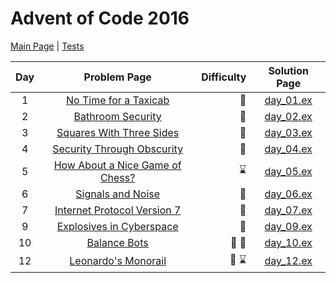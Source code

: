 # Advent of Code 2016

[Main Page](https://adventofcode.com/2016) | [Tests](/test/2016)

| Day | Problem Page | Difficulty | Solution Page |
| :---: | :------: | ---: | :---: |
| 1 | [No Time for a Taxicab](https://adventofcode.com/2016/day/1) | :star2: | [day_01.ex](/lib/2016/day_01.ex) |
| 2 | [Bathroom Security](https://adventofcode.com/2016/day/2) | :star2: | [day_02.ex](/lib/2016/day_02.ex) |
| 3 | [Squares With Three Sides](https://adventofcode.com/2016/day/3)  | :star2: | [day_03.ex](/lib/2016/day_03.ex) |
| 4 | [Security Through Obscurity](https://adventofcode.com/2016/day/4)  | :star2: | [day_04.ex](/lib/2016/day_04.ex) |
| 5 | [How About a Nice Game of Chess?](https://adventofcode.com/2016/day/5)  | :hourglass: | [day_05.ex](/lib/2016/day_05.ex) |
| 6 | [Signals and Noise](https://adventofcode.com/2016/day/6)  | :star2: | [day_06.ex](/lib/2016/day_06.ex) |
| 7 | [Internet Protocol Version 7](https://adventofcode.com/2016/day/7)  | :star2: | [day_07.ex](/lib/2016/day_07.ex) |
| 9 | [Explosives in Cyberspace](https://adventofcode.com/2016/day/9)  | :star2: | [day_09.ex](/lib/2016/day_09.ex) |
| 10 | [Balance Bots](https://adventofcode.com/2016/day/10)  | :star2: :star2: | [day_10.ex](/lib/2016/day_10.ex) |
| 12 | [Leonardo's Monorail](https://adventofcode.com/2016/day/12)  | :star2: :hourglass: | [day_12.ex](/lib/2016/day_12.ex) |
